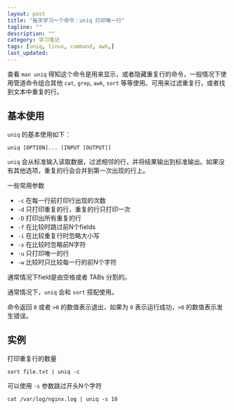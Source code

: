 ```yaml
---
layout: post
title: "每天学习一个命令：uniq 打印唯一行"
tagline: ""
description: ""
category: 学习笔记
tags: [uniq, linux, command, awk,]
last_updated: 
---
```


查看 `man uniq` 得知这个命令是用来显示，或者隐藏重复行的命令，一般情况下使用管道命令组合其他 `cat`, `grep`, `awk`, `sort` 等等使用。可用来过滤重复行，或者找到文本中重复的行。

## 基本使用
`uniq` 的基本使用如下：

    uniq [OPTION]... [INPUT [OUTPUT]]

`uniq` 会从标准输入读取数据，过滤相邻的行，并将结果输出到标准输出。如果没有其他选项，重复的行会合并到第一次出现的行上。

一些常用参数

- `-c` 在每一行前打印行出现的次数
- `-d` 只打印重复的行，重复的行只打印一次
- `-D` 打印出所有重复的行
- `-f` 在比较时跳过前N个fields
- `-i` 在比较重复行时忽略大小写
- `-s` 在比较时忽略前N字符
- `-u` 只打印唯一的行
- `-w` 比较时只比较每一行的前N个字符

通常情况下field是由空格或者 TABs 分割的。

通常情况下，`uniq` 会和 `sort` 搭配使用。

命令返回 `0` 或者 `>0` 的数值表示退出，如果为 `0` 表示运行成功，`>0` 的数值表示发生错误。

## 实例

打印重复行的数量

    sort file.txt | uniq -c

可以使用 `-s` 参数跳过开头N个字符

    cat /var/log/nginx.log | uniq -s 10


